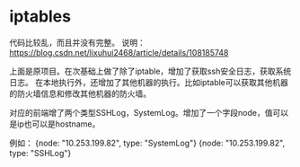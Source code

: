 # iptables

代码比较乱，而且并没有完整。
说明：
  https://blog.csdn.net/lixuhui2468/article/details/108185748
  
上面是原项目。在次基础上做了除了iptable，增加了获取ssh安全日志，获取系统日志。
在本地执行外，还增加了其他机器的执行。比如iptable可以获取其他机器的防火墙信息和修改其他机器的防火墙。

对应的前端增了两个类型SSHLog，SystemLog。增加了一个字段node，值可以是ip也可以是hostname。

例如：
{node: "10.253.199.82", type: "SystemLog"}
{node: "10.253.199.82", type: "SSHLog"}